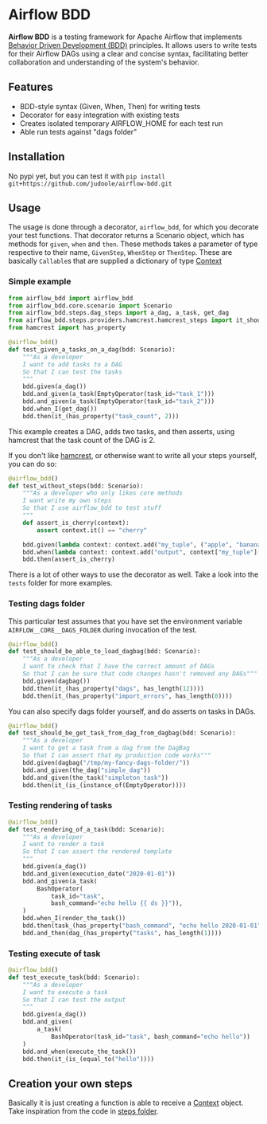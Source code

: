 # Airflow BDD

**Airflow BDD** is a testing framework for Apache Airflow that implements [Behavior Driven Development (BDD)](https://en.wikipedia.org/wiki/Behavior-driven_development) principles. It allows users to write tests for their Airflow DAGs using a clear and concise syntax, facilitating better collaboration and understanding of the system's behavior.

## Features

- BDD-style syntax (Given, When, Then) for writing tests
- Decorator for easy integration with existing tests
- Creates isolated temporary AIRFLOW_HOME for each test run
- Able run tests against "dags folder"

## Installation

No pypi yet, but you can test it with `pip install git+https://github.com/judoole/airflow-bdd.git`

## Usage

The usage is done through a decorator, `airflow_bdd`, for which you decorate your test functions.
That decorator returns a Scenario object, which has methods for `given`, `when` and `then`. These methods takes a parameter of type respective to their name, `GivenStep`, `WhenStep` or `ThenStep`. These are basically `Callable`s that are supplied a dictionary of type [Context](https://github.com/judoole/airflow-bdd/blob/main/src/airflow_bdd/core/context.py)

### Simple example

```python
from airflow_bdd import airflow_bdd
from airflow_bdd.core.scenario import Scenario
from airflow_bdd.steps.dag_steps import a_dag, a_task, get_dag
from airflow_bdd.steps.providers.hamcrest.hamcrest_steps import it_should
from hamcrest import has_property

@airflow_bdd()
def test_given_a_tasks_on_a_dag(bdd: Scenario):
    """As a developer
    I want to add tasks to a DAG
    So that I can test the tasks
    """
    bdd.given(a_dag())
    bdd.and_given(a_task(EmptyOperator(task_id="task_1")))
    bdd.and_given(a_task(EmptyOperator(task_id="task_2")))
    bdd.when_I(get_dag())
    bdd.then(it_(has_property("task_count", 2)))
```

This example creates a DAG, adds two tasks, and then asserts, using hamcrest that the task count of the DAG is 2.

If you don't like [hamcrest](https://github.com/judoole/airflow-bdd/blob/main/README.md), or otherwise want to write all your steps yourself, you can do so:

```python
@airflow_bdd()
def test_without_steps(bdd: Scenario):
    """As a developer who only likes core methods
    I want write my own steps
    So that I use airflow_bdd to test stuff
    """
    def assert_is_cherry(context):
        assert context.it() == "cherry"

    bdd.given(lambda context: context.add("my_tuple", ("apple", "banana", "cherry")))
    bdd.when(lambda context: context.add("output", context["my_tuple"][2]))
    bdd.then(assert_is_cherry)
```

There is a lot of other ways to use the decorator as well. Take a look into the `tests` folder for more examples.

### Testing dags folder

This particular test assumes that you have set the environment variable `AIRFLOW__CORE__DAGS_FOLDER` during invocation of the test.

```python
@airflow_bdd()
def test_should_be_able_to_load_dagbag(bdd: Scenario):
    """As a developer
    I want to check that I have the correct amount of DAGs
    So that I can be sure that code changes hasn't removed any DAGs"""
    bdd.given(dagbag())
    bdd.then(it_(has_property("dags", has_length(12))))
    bdd.then(it_(has_property("import_errors", has_length(0))))
```

You can also specify dags folder yourself, and do asserts on tasks in DAGs.

```python
@airflow_bdd()
def test_should_be_get_task_from_dag_from_dagbag(bdd: Scenario):
    """As a developer
    I want to get a task from a dag from the DagBag
    So that I can assert that my production code works"""
    bdd.given(dagbag("/tmp/my-fancy-dags-folder/"))
    bdd.and_given(the_dag("simple_dag"))
    bdd.and_given(the_task("simpleton_task"))
    bdd.then(it_(is_(instance_of(EmptyOperator))))
```

### Testing rendering of tasks

```python
@airflow_bdd()
def test_rendering_of_a_task(bdd: Scenario):
    """As a developer
    I want to render a task
    So that I can assert the rendered template
    """
    bdd.given(a_dag())
    bdd.and_given(execution_date("2020-01-01"))
    bdd.and_given(a_task(
        BashOperator(
            task_id="task",
            bash_command="echo hello {{ ds }}")),
    )
    bdd.when_I(render_the_task())
    bdd.then(task_(has_property("bash_command", "echo hello 2020-01-01")))
    bdd.and_then(dag_(has_property("tasks", has_length(1))))
```

### Testing execute of task

```python
@airflow_bdd()
def test_execute_task(bdd: Scenario):
    """As a developer
    I want to execute a task
    So that I can test the output
    """
    bdd.given(a_dag())
    bdd.and_given(
        a_task(
            BashOperator(task_id="task", bash_command="echo hello"))
    )
    bdd.and_when(execute_the_task())
    bdd.then(it_(is_(equal_to("hello"))))
```

## Creation your own steps

Basically it is just creating a function is able to receive a [Context](https://github.com/judoole/airflow-bdd/blob/daed1195e459a8adaef281463117984de7b55a23/src/airflow_bdd/core/scenario.py#L1) object. Take inspiration from the code in [steps folder](https://github.com/judoole/airflow-bdd/tree/main/src/airflow_bdd/steps).
